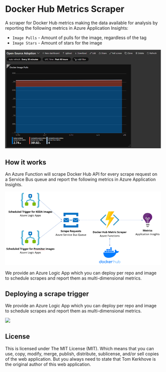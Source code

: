# Docker Hub Metrics Scraper
A scraper for Docker Hub metrics making the data available for analysis by reporting the following metrics in Azure Application Insights:

- `Image Pulls` - Amount of pulls for the image, regardless of the tag
- `Image Stars` - Amount of stars for the image

![Result in Application Insights](./media/result.png)

## How it works

An Azure Function will scrape Docker Hub API for every scrape request on a Service Bus queue and report the following metrics in Azure Application Insights.

![How it works](./media/how-it-works.png)

We provide an Azure Logic App which you can deploy per repo and image to schedule scrapes and report them as multi-dimensional metrics.

## Deploying a scrape trigger

We provide an Azure Logic App which you can deploy per repo and image to schedule scrapes and report them as multi-dimensional metrics.

<a href="https://portal.azure.com/#create/Microsoft.Template/uri/https%3A%2F%2Fraw.githubusercontent.com%2Ftomkerkhove%2Fdocker-hub-metrics-scraper%2Fmaster%2Fdeploy%2Fscrape-trigger.json" target="_blank">
    <img src="https://azuredeploy.net/deploybutton.png"/>
</a>

## License

This is licensed under The MIT License (MIT). Which means that you can use, copy, modify, merge, publish, distribute, sublicense, and/or sell copies of the web application. But you always need to state that Tom Kerkhove is the original author of this web application.
